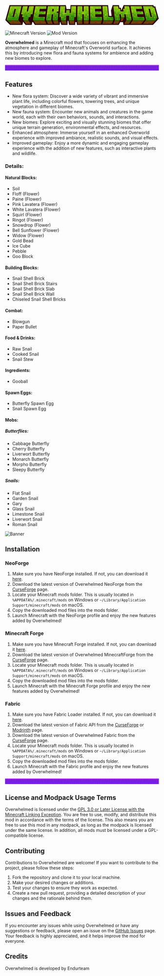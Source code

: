 ![Overwhelmed Picture](common/src/main/resources/assets/overwhelmed/textures/gui/minecraft_title.png)

![Minecraft Version](https://img.shields.io/badge/Minecraft%20Version-1.20.4-brightgreen.svg)
![Mod Version](https://img.shields.io/badge/Mod%20Version-1.0.0-blue.svg)

**Overwhelmed** is a Minecraft mod that focuses on enhancing the atmosphere and gameplay of Minecraft's Overworld surface. It achieves this by introducing new flora and fauna systems for ambience and adding new biomes to explore.

![Banner](common/src/main/resources/assets/overwhelmed/textures/gui/grid.png)

## Features

- New flora system: Discover a wide variety of vibrant and immersive plant life, including colorful flowers, towering trees, and unique vegetation in different biomes.
- New fauna system: Encounter new animals and creatures in the game world, each with their own behaviors, sounds, and interactions.
- New biomes: Explore exciting and visually stunning biomes that offer unique terrain generation, environmental effects, and resources.
- Enhanced atmosphere: Immerse yourself in an enhanced Overworld experience with improved ambiance, realistic sounds, and visual effects.
- Improved gameplay: Enjoy a more dynamic and engaging gameplay experience with the addition of new features, such as interactive plants and wildlife.

### Details:

#### Natural Blocks:
- Soil
- Floff (Flower)
- Paine (Flower)
- Pink Lavatera (Flower)
- White Lavatera (Flower)
- Squirl (Flower)
- Ringot (Flower)
- Snowdrop (Flower)
- Bell Sunflower (Flower)
- Widow (Flower)
- Gold Bead
- Ice Cube
- Pebble
- Goo Block
#### Building Blocks:
- Snail Shell Brick
- Snail Shell Brick Stairs
- Snail Shell Brick Slab
- Snail Shell Brick Wall
- Chiseled Snail Shell Bricks
#### Combat:
- Blowgun
- Paper Bullet
#### Food & Drinks:
- Raw Snail
- Cooked Snail
- Snail Stew
#### Ingredients:
- Gooball
#### Spawn Eggs:
- Butterfly Spawn Egg
- Snail Spawn Egg
#### Mobs:
##### Butterflies:
- Cabbage Butterfly
- Cherry Butterfly
- Liverwort Butterfly
- Monarch Butterfly
- Morpho Butterfly
- Sleepy Butterfly
##### Snails:
- Flat Snail
- Garden Snail
- Gary
- Glass Snail
- Limestone Snail
- Liverwort Snail
- Roman Snail

![Banner](1.0.x/common/src/main/resources/assets/overwhelmed/textures/gui/grid.png)

## Installation

### NeoForge

1. Make sure you have NeoForge installed. If not, you can download it [here](https://projects.neoforged.net/neoforged/neoforge).
2. Download the latest version of Overwhelmed NeoForge from the [CurseForge](https://www.curseforge.com/minecraft/mc-mods/overwhelmed) page.
3. Locate your Minecraft mods folder. This is usually located in `%APPDATA%/.minecraft/mods` on Windows or `~/Library/Application Support/minecraft/mods` on macOS.
4. Copy the downloaded mod files into the mods folder.
5. Launch Minecraft with the NeoForge profile and enjoy the new features added by Overwhelmed!

### Minecraft Forge

1. Make sure you have Minecraft Forge installed. If not, you can download it [here](https://files.minecraftforge.net/net/minecraftforge/forge/index_1.20.4.html).
2. Download the latest version of Overwhelmed MinecraftForge from the [CurseForge](https://www.curseforge.com/minecraft/mc-mods/overwhelmed) page.
3. Locate your Minecraft mods folder. This is usually located in `%APPDATA%/.minecraft/mods` on Windows or `~/Library/Application Support/minecraft/mods` on macOS.
4. Copy the downloaded mod files into the mods folder.
5. Launch Minecraft with the Minecraft Forge profile and enjoy the new features added by Overwhelmed!

### Fabric

1. Make sure you have Fabric Loader installed. If not, you can download it [here](https://fabricmc.net/use/).
2. Download the latest version of Fabric API from the [CurseForge](https://www.curseforge.com/minecraft/mc-mods/fabric-api) or [Modrinth](https://modrinth.com/mod/fabric-api) page.
3. Download the latest version of Overwhelmed Fabric from the [CurseForge](https://www.curseforge.com/minecraft/mc-mods/overwhelmed) page.
4. Locate your Minecraft mods folder. This is usually located in `%APPDATA%/.minecraft/mods` on Windows or `~/Library/Application Support/minecraft/mods` on macOS.
5. Copy the downloaded mod files into the mods folder.
6. Launch Minecraft with the Fabric profile and enjoy the new features added by Overwhelmed!

![Banner](common/src/main/resources/assets/overwhelmed/textures/gui/grid.png)

## License and Modpack Usage Terms

Overwhelmed is licensed under the [GPL 3.0 or Later License with the Minecraft Linking Exception](LICENSE).
You are free to use, modify, and distribute this mod in accordance with the terms of the license.
This also means you are free to use this mod in any modpack, as long as the modpack is licensed under the same license. In addition, all mods must be licensed under a
GPL-compatible license.

## Contributing

Contributions to Overwhelmed are welcome! If you want to contribute to the project, please follow these steps:

1. Fork the repository and clone it to your local machine.
2. Make your desired changes or additions.
3. Test your changes to ensure they work as expected.
4. Create a new pull request, providing a detailed description of your changes and the rationale behind them.

## Issues and Feedback

If you encounter any issues while using Overwhelmed or have any suggestions or feedback, please open an issue on the [GitHub Issues](https://github.com/Codetoil/Overwhelmed/issues) page. Your feedback is highly appreciated, and it helps improve the mod for everyone.

## Credits

Overwhelmed is developed by Endurteam

